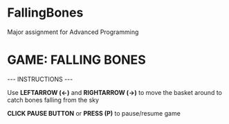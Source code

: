 # FallingBones
 Major assignment for Advanced Programming

# **GAME: FALLING BONES**

--- INSTRUCTIONS ---

Use **LEFTARROW (<-)** and **RIGHTARROW (->)** to move the basket around to catch bones falling from the sky

**CLICK PAUSE BUTTON** or **PRESS (P)** to pause/resume game
